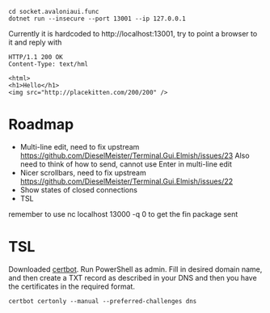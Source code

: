 ```
cd socket.avaloniaui.func
dotnet run --insecure --port 13001 --ip 127.0.0.1 
```

Currently it is hardcoded to http://localhost:13001, try to point a browser to it and 
reply with 
```
HTTP/1.1 200 OK
Content-Type: text/hml

<html>
<h1>Hello</h1>
<img src="http://placekitten.com/200/200" />
```

# Roadmap
- Multi-line edit, need to fix upstream https://github.com/DieselMeister/Terminal.Gui.Elmish/issues/23
  Also need to think of how to send, cannot use Enter in multi-line edit
- Nicer scrollbars, need to fix upstream https://github.com/DieselMeister/Terminal.Gui.Elmish/issues/22
- Show states of closed connections
- TSL

remember to use nc localhost 13000 -q 0 to get the fin package sent

# TSL

Downloaded [certbot](https://certbot.eff.org/).
Run PowerShell as admin.
Fill in desired domain name, and then create a TXT record as described in your DNS and then you have the certificates in the required format.

```
certbot certonly --manual --preferred-challenges dns
```